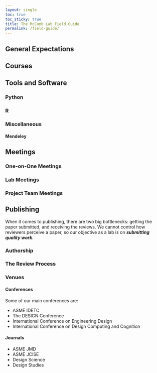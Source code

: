 ```yaml
---
layout: single
toc: true
toc_sticky: true
title: The McComb Lab Field Guide
permalink: /field-guide/
---
```


## General Expectations

## Courses

## Tools and Software
### Python
### R
### Miscellaneous
#### Mendeley

## Meetings
### One-on-One Meetings
### Lab Meetings
### Project Team Meetings

## Publishing
When it comes to publishing, there are two big bottlenecks: getting the paper submitted, 
and receiving the reviews. We cannot control how reviewers perceive a paper, so our 
objective as a lab is on *__submitting quality work__*.
### Authorship
### The Review Process
### Venues
#### Conferences
Some of our main conferences are:
- ASME IDETC
- The DESIGN Conference
- International Conference on Engineering Design
- International Conference on Design Computing and Cognition
#### Journals
- ASME JMD
- ASME JCISE
- Design Science
- Design Studies

